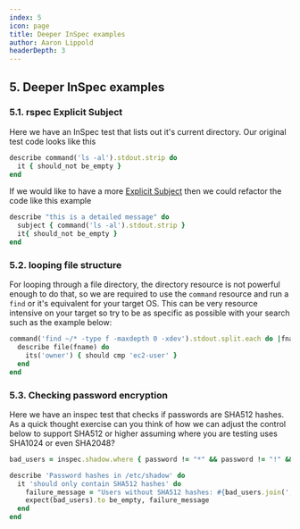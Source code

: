 ```yaml
---
index: 5
icon: page
title: Deeper InSpec examples
author: Aaron Lippold
headerDepth: 3
---
```


## 5. Deeper InSpec examples
### 5.1. rspec Explicit Subject
Here we have an InSpec test that lists out it's current directory. Our original test code looks like this
```ruby
describe command('ls -al').stdout.strip do
  it { should_not be_empty }
end
```

If we would like to have a more [Explicit Subject](https://relishapp.com/rspec/rspec-core/docs/subject/explicit-subject) then we could refactor the code like this example
```ruby
describe "this is a detailed message" do
  subject { command('ls -al').stdout.strip }
  it{ should_not be_empty }
end
```

### 5.2. looping file structure
For looping through a file directory, the directory resource is not powerful enough to do that, so we are required to use the `command` resource and run a `find` or it's equivalent for your target OS. This can be very resource intensive on your target so try to be as specific as possible with your search such as the example below:
```ruby
command('find ~/* -type f -maxdepth 0 -xdev').stdout.split.each do |fname|
  describe file(fname) do
    its('owner') { should cmp 'ec2-user' }
  end
end
```

### 5.3. Checking password encryption
Here we have an inspec test that checks if passwords are SHA512 hashes. As a quick thought exercise can you think of how we can adjust the control below to support SHA512 or higher assuming where you are testing uses SHA1024 or even SHA2048?

```ruby
bad_users = inspec.shadow.where { password != "*" && password != "!" && password !~ /\$6\$/ }.users

describe 'Password hashes in /etc/shadow' do
  it 'should only contain SHA512 hashes' do
    failure_message = "Users without SHA512 hashes: #{bad_users.join(', ')}"
    expect(bad_users).to be_empty, failure_message
  end
end
```
